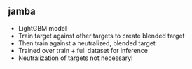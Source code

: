 ## jamba

- LightGBM model
- Train target against other targets to create blended target
- Then train against a neutralized, blended target
- Trained over train + full dataset for inference
- Neutralization of targets not necessary!
